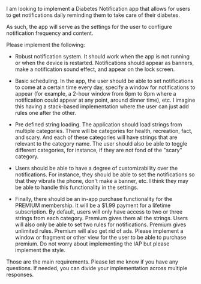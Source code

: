 I am looking to implement a Diabetes Notification app that allows for users to get notifications daily reminding them to take care of their diabetes.

As such, the app will serve as the settings for the user to configure notification frequency and content.

Please implement the following:

- Robust notification system. It should work when the app is not running or when the device is restarted. Notifications should appear as banners, make a notification sound effect, and appear on the lock screen.

- Basic scheduling. In the app, the user should be able to set notifications to come at a certain time every day, specify a window for notifications to appear (for example, a 2-hour window from 6pm to 8pm where a notification could appear at any point, around dinner time), etc. I imagine this having a stack-based implementation where the user can just add rules one after the other. 

- Pre defined string loading. The application should load strings from multiple categories. There will be categories for health, recreation, fact, and scary. And each of these categories will have strings that are relevant to the category name. The user should also be able to toggle different categories, for instance, if they are not fond of the "scary" category.

- Users should be able to have a degree of customizability over the notifications. For instance, they should be able to set the notifications so that they vibrate the phone, don't make a banner, etc. I think they may be able to handle this functionality in the settings.

- Finally, there should be an in-app purchase functionality for the PREMIUM membership. It will be a $1.99 payment for a lifetime subscription. By default, users will only have access to two or three strings from each category. Premium gives them all the strings. Users will also only be able to set two rules for notifications. Premium gives unlimited rules. Premium will also get rid of ads. Please implement a window or fragment or other view for the user to be able to purchase premium. Do not worry about implementing the IAP but please implement the style.

Those are the main requirements. Please let me know if you have any questions. If needed, you can divide your implementation across multiple responses.